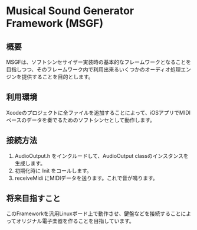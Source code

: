 # Musical Sound Generator Framework (MSGF)

## 概要
MSGFは、ソフトシンセサイザー実装時の基本的なフレームワークとなることを目指しつつ、そのフレームワーク内で利用出来るいくつかのオーディオ処理エンジンを提供することを目的とします。

## 利用環境
Xcodeのプロジェクトに全ファイルを追加することによって、iOSアプリでMIDIベースのデータを奏でるためのソフトシンセとして動作します。

## 接続方法
1. AudioOutput.h をインクルードして、AudioOutput classのインスタンスを生成します。
2. 初期化時に Init をコールします。
3. receiveMidi にMIDIデータを送ります。これで音が鳴ります。

## 将来目指すこと
このFrameworkを汎用Linuxボード上で動作させ、鍵盤などを接続することによってオリジナル電子楽器を作ることを目指しています。
